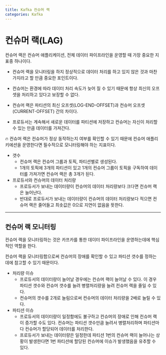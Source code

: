 ```yaml
---
title: Kafka 컨슈머 랙
categories: Kafka
---
```


# 컨슈머 랙(LAG)

컨슈머 랙은 컨슈머 애플리케이션, 전체 데이터 파이프라인을 운영할 때 가장 중요한 지표중 하나이다.

- 컨슈머 랙을 모니터링을 하지 정상적으로 데이터 처리를 하고 있지 않은 것과 마찬가지라고 할 만큼 중요한 포인트이다.

- 컨슈머는 환경에 따라 데이터 처리 속도가 늦어 질 수 있기 때문에 항상 최신의 오프셋을 처리하고 있다고 보장할 수 없다.

- 컨슈머 랙은 파티션의 최신 오프셋(LOG-END-OFFSET)과 컨슈머 오프셋(CURRENT-OFFSET) 간의 차이다.

- 프로듀서는 계속해서 새로운 데이터를 파티션에 저장하고 컨슈머는 자신이 처리할 수 있는 만큼 데이터를 가져간다.

<aside>
🔥 컨슈머 랙은 컨슈머가 정상 동작하는지 여부를 확인할 수 있기 때문에 컨슈머 애플리키에션을 운영한다면 필수적으로 모니터링해야 하는 지표이다.

</aside>

- 갯수
    - 컨슈머 랙은 컨슈머 그룹과 토픽, 파티션별로 생성된다.
    - 1개의 토픽에 3개의 파티션이 있고 1개의 컨슈머 그룹이 토픽을 구독하여 데이터를 가져가면 컨슈머 랙은 총 3개가 된다.
- 프로듀서와 컨슈머의 데이터 처리량
    - 프로듀서가 보내는 데이터량이 컨슈머의 데이터 처리량보다 크다면 컨슈머 랙은 늘어난다.
    - 반대로 프로듀서가 보내는 데이터량이 컨슈머의 데이터 처리량보다 적으면 컨슈머 랙은 줄어들고 최솟값은 0으로 지연이 없음을 뜻한다.

---

## 컨슈머 랙 모니터링

컨슈머 랙을 모니터링하는 것은 카프카를 통한 데이터 파이프라인을 운영하는데에 핵심적인 역할을 한다.

컨슈머 랙을 모니터링함으로써 컨슈머의 장애를 확인할 수 있고 파티션 갯수를 정하는 데에 참고할 수 있기 때문이다.

- 처리량 이슈
    - 프로듀서의 데이터량이 늘어날 경우에는 컨슈머 랙이 늘어날 수 있다. 이 경우 파티션 갯수와 컨슈머 갯수를 늘려 병렬처리량을 늘려 컨슈머 랙을 줄일 수 있다.
    - 컨슈머의 갯수를 2개로 늘림으로써 컨슈머의 데이터 처리량을 2배로 늘릴 수 있다.
- 파티션 이슈
    - 프로듀서의 데이터량이 일정함에도 불구하고 컨슈머의 장애로 인해 컨슈머 랙이 증가할 수도 있다. 컨슈머는 파티션 갯수만큼 늘려서 병렬처리하며 파티션마다 컨슈머가 할당되어 데이터를 처리한다.
    - 프로듀서가 보내는 데이터량은 일정한데 파티션 1번의 컨슈머 랙이 늘어나는 상황이 발생한다면 1번 파티션에 할당된 컨슈머에 이슈가 발생했음을 유추할 수 있다.